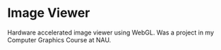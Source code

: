 # Image Viewer
 Hardware accelerated image viewer using WebGL. Was a project in my Computer Graphics Course at NAU.
